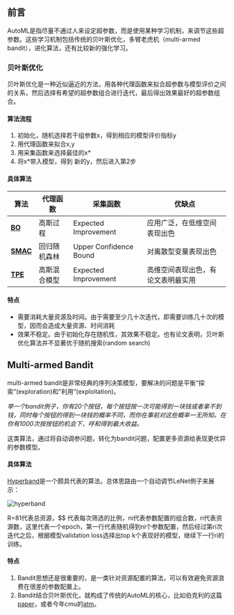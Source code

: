 

## 前言

AutoML是指尽量不通过人来设定超参数，而是使用某种学习机制，来调节这些超参数。这些学习机制包括传统的贝叶斯优化，多臂老虎机（multi-armed bandit），进化算法，还有比较新的强化学习。



### 贝叶斯优化

贝叶斯优化是一种近似逼近的方法，用各种代理函数来拟合超参数与模型评价之间的关系，然后选择有希望的超参数组合进行迭代，最后得出效果最好的超参数组合。

#### 算法流程

1. 初始化，随机选择若干组参数x，得到相应的模型评价指标y
2. 用代理函数来拟合x,y
3. 用采集函数来选择最佳的x*
4. 将x*带入模型，得到 新的y，然后进入第2步

#### 具体算法

| 算法                                       | 代理函数   | 采集函数                   | 优缺点               |
| ---------------------------------------- | ------ | ---------------------- | ----------------- |
| [**BO**](http://papers.nips.cc/paper/4522-practical-bayesian-optimization-of-machine-learning-algorithms.pdf) | 高斯过程   | Expected Improvement   | 应用广泛，在低维空间表现出色    |
| [**SMAC**](http://www.cs.ubc.ca/~hutter/papers/11-LION5-SMAC.pdf) | 回归随机森林 | Upper Confidence Bound | 对离散型变量表现出色        |
| [**TPE**](http://papers.nips.cc/paper/4443-algorithms-for-hyper-parameter-optimization.pdf) | 高斯混合模型 | Expected Improvement   | 高维空间表现出色，有论文表明最实用 |

#### 特点

* 需要消耗大量资源及时间。由于需要至少几十次迭代，即需要训练几十次的模型，因而会造成大量资源、时间消耗
* 效果不稳定。由于初始化存在随机性，其效果不稳定。也有论文表明，贝叶斯优化算法并不显著优于随机搜索(random search)



## Multi-armed Bandit

multi-armed bandit是非常经典的序列决策模型，要解决的问题是平衡“探索”(exploration)和“利用”(exploitation)。

*举一个bandit例子，你有20个按钮，每个按钮按一次可能得到一块钱或者拿不到钱，同时每个按钮的得到一块钱的概率不同，而你在事前对这些概率一无所知。在你有1000次按按钮的机会下，呼和得到最大收益。* 

这类算法，通过将自动调参问题，转化为bandit问题，配置更多资源给表现更优异的参数模型。

#### 具体算法

[Hyperband](https://arxiv.org/pdf/1603.06560.pdf)是一个颇具代表的算法。总体思路由一个自动调节LeNet例子来展示：

![hyperband](https://jinxin0924.github.io/img/in-post/post1/hyperband.PNG)

R=81代表总资源，$$ 代表每次筛选的比例，ni代表参数配置的组合数，ri代表资源数，这里代表一个epoch，第一行代表随机得到ni个参数配置，然后经过第ri次迭代之后，根据模型validation loss选择出top k个表现好的模型，继续下一行ri的训练。

#### 特点

1. Bandit思想还是很重要的，是一类针对资源配置的算法，可以有效避免资源浪费在很差的参数配置上。
2. Bandit结合贝叶斯优化，就构成了传统的AutoML的核心，比如伯克利的这篇[paper](https://amplab.cs.berkeley.edu/wp-content/uploads/2015/07/163-sparks.pdf)，或者今年cmu的[atm](https://amplab.cs.berkeley.edu/wp-content/uploads/2015/07/163-sparks.pdf)。







